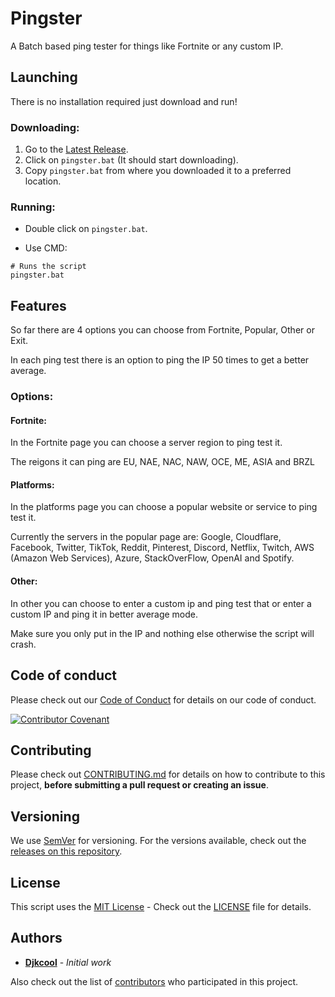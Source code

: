 # Pingster
A Batch based ping tester for things like Fortnite or any custom IP.

## Launching
There is no installation required just download and run!

### Downloading:
1. Go to the [Latest Release](https://github.com/Djkcool/Pingster/releases/latest).
2. Click on ```pingster.bat``` (It should start downloading).
3. Copy ```pingster.bat``` from where you downloaded it to a preferred location.

### Running:
* Double click on ```pingster.bat```.

* Use CMD:

```
# Runs the script
pingster.bat
```

## Features
So far there are 4 options you can choose from Fortnite, Popular, Other or Exit.

In each ping test there is an option to ping the IP 50 times to get a better average.

### Options:

#### Fortnite:
In the Fortnite page you can choose a server region to ping test it.

The reigons it can ping are EU, NAE, NAC, NAW, OCE, ME, ASIA and BRZL

#### Platforms:
In the platforms page you can choose a popular website or service to ping test it.

Currently the servers in the popular page are: Google, Cloudflare, Facebook, Twitter, TikTok, Reddit, Pinterest, Discord, Netflix, Twitch, AWS (Amazon Web Services), Azure, StackOverFlow, OpenAI and Spotify.

#### Other:
In other you can choose to enter a custom ip and ping test that or enter a custom IP and ping it in better average mode.

Make sure you only put in the IP and nothing else otherwise the script will crash.

## Code of conduct
Please check out our [Code of  Conduct](https://github.com/Djkcool/Pingster/blob/main/CODE_OF_CONDUCT.md) for details on our code of conduct.

[![Contributor Covenant](https://img.shields.io/badge/Contributor%20Covenant-2.1-4baaaa.svg)](code_of_conduct.md)

## Contributing
Please check out [CONTRIBUTING.md](https://github.com/Djkcool/Pingster/blob/main/CONTRIBUTING.md) for details on how to contribute to this project, **before submitting a pull request or creating an issue**.

## Versioning

We use [SemVer](http://semver.org/) for versioning. For the versions available, check out the [releases on this repository](https://github.com/Djkcool/Pingster/releases).

## License
This script uses the [MIT License](https://choosealicense.com/licenses/mit/) - Check out the [LICENSE](https://github.com/Djkcool/Pingster/blob/main/LICENSE) file for details.

## Authors
* [**Djkcool**](https://github.com/Djkcool) - *Initial work*

Also check out the list of [contributors](https://github.com/Djkcool/Pingster/contributors) who participated in this project.